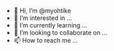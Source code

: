 - 👋 Hi, I’m @myohtike
- 👀 I’m interested in ...
- 🌱 I’m currently learning ...
- 💞️ I’m looking to collaborate on ...
- 📫 How to reach me ...

<!---
myohtike/myohtike is a ✨ special ✨ repository because its `README.md` (this file) appears on your GitHub profile.
You can click the Preview link to take a look at your changes.
--->
